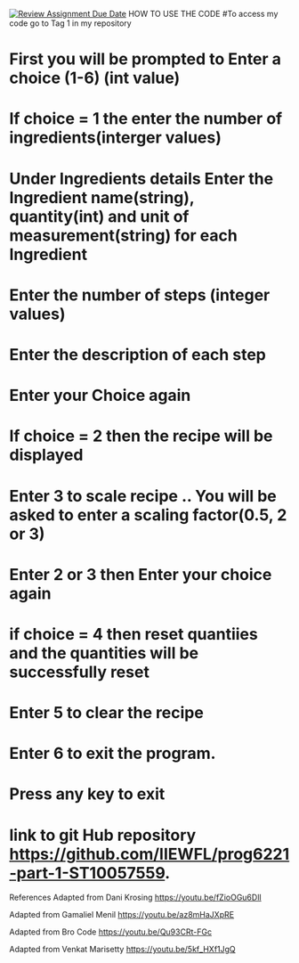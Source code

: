 [![Review Assignment Due Date](https://classroom.github.com/assets/deadline-readme-button-24ddc0f5d75046c5622901739e7c5dd533143b0c8e959d652212380cedb1ea36.svg)](https://classroom.github.com/a/Oa99dRjC)
HOW TO USE THE CODE
#To access my code go to Tag 1 in my repository
# First you will be prompted to Enter a choice (1-6) (int value)
# If choice = 1  the enter the number of ingredients(interger values)
# Under Ingredients details Enter the Ingredient name(string), quantity(int) and unit of measurement(string) for each Ingredient
# Enter the number of steps (integer values)
# Enter the description of each step
# Enter your Choice again
# If choice = 2 then the recipe will be displayed 
# Enter 3 to scale recipe .. You will be asked to enter a scaling factor(0.5, 2 or 3)
# Enter 2 or 3 then Enter your choice again
# if choice = 4 then reset quantiies and the quantities will be successfully reset
# Enter 5 to clear the recipe
# Enter 6 to exit the program.
# Press any key to exit


# link to git Hub repository https://github.com/IIEWFL/prog6221-part-1-ST10057559.
 References
Adapted from Dani Krosing
https://youtu.be/fZioOGu6DlI

Adapted from Gamaliel Menil
https://youtu.be/az8mHaJXpRE

Adapted from Bro Code
https://youtu.be/Qu93CRt-FGc

Adapted from Venkat Marisetty
https://youtu.be/5kf_HXf1JgQ


